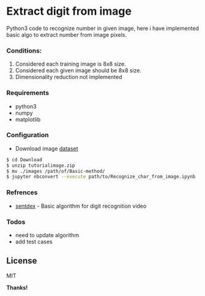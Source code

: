 # Extract digit from image

Python3 code to recognize number in given image, here i have implemented basic algo to extract number from image pixels.

### Conditions:
1. Considered each training image is 8x8 size.
2. Considered each given image should be 8x8 size.
3. Dimensionality reduction not implemented


### Requirements
* python3
* numpy
* matplotlib

### Configuration
* Download image [dataset](http://sentdex.com/tutorialimages.zip)

```sh
$ cd Download
$ unzip tutorialimage.zip
$ mv ./images /path/of/Basic-method/
$ jupyter nbconvert --execute path/to/Recognize_char_from_image.ipynb
```


### Refrences
* [sentdex](https://www.youtube.com/watch?v=IqfPGcNStE8&index=2&list=PLQVvvaa0QuDffXBfcH9ZJuvctJV3OtB8A) - Basic algorithm for  digit recognition video
### Todos

 - need to  update algorithm
 - add test cases
 
License
----

MIT


**Thanks!**